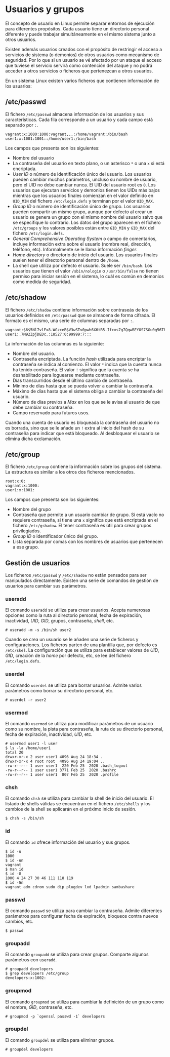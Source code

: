 # Usuarios y grupos

El concepto de usuario en Linux permite separar entornos de ejecución para diferentes propósitos. Cada usuario tiene un directorio personal diferente y puede trabajar simultáneamente en el mismo sistema junto a otros usuarios.

Existen además usuarios creados con el propósito de restringir el acceso a servicios de sistema (o demonios) de otros usuarios como mecanismo de seguridad. Por lo que si un usuario se vé afectado por un ataque el acceso que tuviese el servicio servirá como contención del ataque y no podrá acceder a otros servicios o ficheros que pertenezcan a otros usuarios.

En un sistema Linux existen varios ficheros que contienen información de los usuarios:

## /etc/passwd

El fichero `/etc/passwd` almacena información de los usuarios y sus características. Cada fila corresponde a un usuario y cada campo está separado por `:`.


```
vagrant:x:1000:1000:vagrant,,,:/home/vagrant:/bin/bash
user1:x:1001:1001::/home/user1:/bin/bash
```

Los campos que presenta son los siguientes:

- Nombre del usuario
- La contraseña del usuario en texto plano, o un asterisco `*` o una `x` si está encriptada.
- _User ID_ o número de identificación único del usuario. Los usuarios pueden cambiar muchos parámetros, uncluso su nombre de usuario, pero el UID no debe cambiar nunca. El UID del usuario root es `0`. Los usuarios que ejecutan servicios y demonios tienen los UIDs más bajos mientras que los usuarios finales comienzan en el valor definido en `UID_MIN` del fichero `/etc/login.defs` y terminan por el valor `UID_MAX`.
- _Group ID_ o número de identificación único de grupo. Los usuarios pueden compartir un mismo grupo, aunque por defecto al crear un usuario se genera un grupo con el mismo nombre del usuario salvo que se especifique lo contrario. Los datos del grupo aparecen en el fichero `/etc/groups` y los valores posibles están entre `GID_MIN` y `GID_MAX` del fichero `/etc/login.defs`.
- _General Comprehensive Operating System_ o campo de comentarios, incluye información extra sobre el usuario (nombre real, dirección, teléfono, etc). Informalmente se le llama información _finger_.
- _Home directory_ o directorio de inicio del usuario. Los usuarios finales suelen tener el directorio personal dentro de `/home`.
- La shell que utiliza por defecto el usuario. Suele ser `/bin/bash`. Los usuarios que tienen el valor `/sbin/nologin` o `/usr/bin/false` no tienen permiso para iniciar sesión en el sistema, lo cuál es común en demonios como medida de seguridad.

## /etc/shadow

El fichero `/etc/shadow` contiene información sobre contraseás de los usuarios definidos en `/etc/passwd` que se almacena de forma cifrada. El formato es el mismo, una serie de columnas separadas por `:`.

```
vagrant:$6$5Nl7vlFx8.WGzceB$V3wSTv0pwh6X6tR5.Ifcxs7g7QqwBEYOS7SGu0g56TF0tZFiMragbovJHFfHWyZK66yTRJ8qBhdX0LpI5UGQx/:18490:0:99999:7:::
user1:.7M92ZpjDEDc.:18527:0:99999:7:::
```

La información de las columnas es la siguiente:

- Nombre del usuario.
- Contraseña encriptada. La función _hash_ utilizada para encriptar la contraseña se indica al comienzo. El valor `*` indica que la cuenta nunca ha tenido contraseña. El valor `!` significa que la cuenta se ha deshabilitado para loguearse mediante contraseña.
- Días transcurridos desde el último cambio de contraseña.
- Mínimo de días hasta que se pueda volver a cambiar la contraseña.
- Máximo de días hasta que el sistema obliga a cambiar la contraseña del usuario.
- Número de días previos a _Max_ en los que se le avisa al usuario de que debe cambiar su contraseña.
- Campo reservado para futuros usos.

Cuando una cuenta de usuario es bloqueada la contraseña del usuario no es borrada, sino que se le añade un `!` extra al inicio del hash de su contraseña para indicar que está bloqueado. Al desbloquear el usuario se elimina dicha exclamación.

## /etc/group

El fichero `/etc/group` contiene la información sobre los grupos del sistema. La estructura es similar a los otros dos ficheros mencionados.

```
root:x:0:
vagrant:x:1000:
user1:x:1001:
```

Los campos que presenta son los siguientes:

- Nombre del grupo
- Contraseña que permite a un usuario cambiar de grupo. Si está vacío no requiere contraseña, si tiene una `x` significa que está encriptada en el fichero `/etc/gshadow`. El tener contraseña es útil para crear grupos privilegiados.
- _Group ID_ o identificador único del grupo.
- Lista separada por comas con los nombres de usuarios que pertenecen a ese grupo.

## Gestión de usuarios

Los ficheros `/etc/passwd` y `/etc/shadow` no están pensados para ser manipulados directamente. Existen una serie de comandos de gestión de usuarios para cambiar sus parámetros.

### useradd

El comando `useradd` se utiliza para crear usuarios. Acepta numerosas opciones como la ruta al directorio personal, fecha de expiración, inactividad, _UID_, _GID_, grupos, contraseña, _shell_, etc.

```shell
# useradd -m -s /bin/sh user2
```

Cuando se crea un usuario se le añaden una serie de ficheros y configuraciones. Los ficheros parten de una plantilla que, por defecto es `/etc/skel`. La configuración que se utiliza para establecer valores de _UID_, _GID_, creación de la _home_ por defecto, etc, se lee del fichero `/etc/login.defs`.

### userdel

El comando `userdel` se utiliza para borrar usuarios. Admite varios parámetros como borrar su directorio personal, etc.

```shell
# userdel -r user2
```

### usermod

El comando `usermod` se utiliza para modificar parámetros de un usuario como su nombre, la pista para contraseña, la ruta de su directorio personal, fecha de expiración, inactividad, _UID_, etc.

```shell
# usermod user1 -l user
$ ls -la /home/user1
total 20
drwxr-xr-x 2 user user1 4096 Aug 24 18:34 .
drwxr-xr-x 4 root root  4096 Aug 24 19:04 ..
-rw-r--r-- 1 user user1  220 Feb 25  2020 .bash_logout
-rw-r--r-- 1 user user1 3771 Feb 25  2020 .bashrc
-rw-r--r-- 1 user user1  807 Feb 25  2020 .profile
```

### chsh

El comando `chsh` se utiliza para cambiar la shell de inicio del usuario. El listado de shells válidas se encuentran en el fichero `/etc/shells` y los cambios de la shell se aplicarán en el próximo inicio de sesión.

```
$ chsh -s /bin/sh
```

### id

El comando `id` ofrece información del usuario y sus grupos.

```
$ id -u
1000
$ id -un
vagrant
$ man id
$ id -G
1000 4 24 27 30 46 111 118 119
$ id -Gn
vagrant adm cdrom sudo dip plugdev lxd lpadmin sambashare
```

### passwd

El comando `passwd` se utiliza para cambiar la contraseña. Admite diferentes parámetros para configurar fecha de expiración, bloqueos contra nuevos cambios, etc.

```
$ passwd
```

### groupadd

El comando `groupadd` se utiliza para crear grupos. Comparte algunos parámetros con `useradd`.

```shell
# groupadd developers
$ grep developers /etc/group
developers:x:1002:
```

### groupmod

El comando `groupmod` se utiliza para cambiar la definición de un grupo como el nombre, _GID_, contraseña, etc.

```shell
# groupmod -p `openssl passwd -1` developers
```

### groupdel

El comando `groupdel` se utiliza para eliminar grupos.

```shell
# groupdel developers
```
